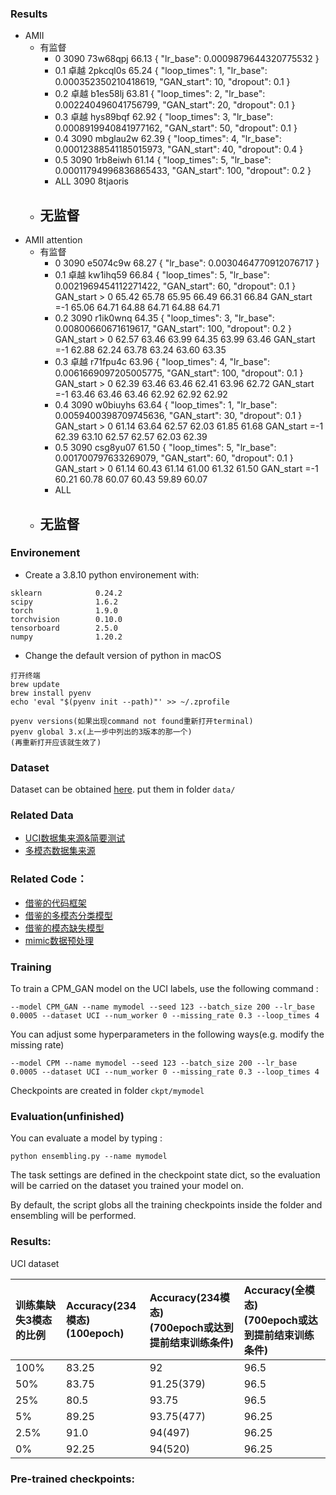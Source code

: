 ### Results

- AMII
    - 有监督
        - 0 3090 73w68qpj 66.13
          {
          "lr_base": 0.0009879644320775532
          }
        - 0.1 卓越 2pkcql0s 65.24
          {
          "loop_times": 1,
          "lr_base": 0.000352350210418619,
          "GAN_start": 10,
          "dropout": 0.1
          }
        - 0.2 卓越 b1es58lj 63.81
          {
          "loop_times": 2,
          "lr_base": 0.002240496041756799,
          "GAN_start": 20,
          "dropout": 0.1
          }
        - 0.3 卓越 hys89bqf 62.92
          {
          "loop_times": 3,
          "lr_base": 0.0008919940841977162,
          "GAN_start": 50,
          "dropout": 0.1
          }
        - 0.4 3090 mbglau2w 62.39
          {
          "loop_times": 4,
          "lr_base": 0.00012388541185015973,
          "GAN_start": 40,
          "dropout": 0.4
          }
        - 0.5 3090 1rb8eiwh 61.14
          {
          "loop_times": 5,
          "lr_base": 0.00011794996836865433,
          "GAN_start": 100,
          "dropout": 0.2
          }
        - ALL 3090 8tjaoris
    - 无监督
      - 
- AMII attention
    - 有监督
        - 0 3090 e5074c9w 68.27
          {
          "lr_base": 0.0030464770912076717
          }
        - 0.1 卓越 kw1ihq59 66.84
          {
          "loop_times": 5,
          "lr_base": 0.0021969454112271422,
          "GAN_start": 60,
          "dropout": 0.1
          }
          GAN_start > 0 65.42 65.78 65.95 66.49 66.31 66.84
          GAN_start =-1 65.06 64.71 64.88 64.71 64.88 64.71
        - 0.2 3090 r1ik0wnq 64.35
          {
          "loop_times": 3,
          "lr_base": 0.00800660671619617,
          "GAN_start": 100,
          "dropout": 0.2
          }
          GAN_start > 0 62.57 63.46 63.99 64.35 63.99 63.46
          GAN_start =-1 62.88 62.24 63.78 63.24 63.60 63.35
        - 0.3 卓越 r71fpu4c 63.96
          {
          "loop_times": 4,
          "lr_base": 0.0061669097205005775,
          "GAN_start": 100,
          "dropout": 0.1
          }
          GAN_start > 0 62.39 63.46 63.46 62.41 63.96 62.72
          GAN_start =-1 63.46 63.46 63.46 62.92 62.92 62.92
        - 0.4 3090 w0biuyhs 63.64
          {
          "loop_times": 1,
          "lr_base": 0.0059400398709745636,
          "GAN_start": 30,
          "dropout": 0.1
          }
          GAN_start > 0 61.14 63.64 62.57 62.03 61.85 61.68
          GAN_start =-1 62.39 63.10 62.57 62.57 62.03 62.39
        - 0.5 3090 csg8yu07 61.50
          {
          "loop_times": 5,
          "lr_base": 0.001700797633269079,
          "GAN_start": 60,
          "dropout": 0.1
          }
          GAN_start > 0 61.14 60.43 61.14 61.00 61.32 61.50
          GAN_start =-1 60.21 60.78 60.07 60.43 59.89 60.07
        - ALL
    - 无监督
      - 

### Environement

- Create a 3.8.10 python environement with:

```
sklearn            0.24.2
scipy              1.6.2
torch              1.9.0    
torchvision        0.10.0 
tensorboard        2.5.0
numpy              1.20.2                 
```

- Change the default version of python in macOS

```
打开终端
brew update
brew install pyenv
echo 'eval "$(pyenv init --path)"' >> ~/.zprofile

pyenv versions(如果出现command not found重新打开terminal)
pyenv global 3.x(上一步中列出的3版本的那一个)
(再重新打开应该就生效了)
```

### Dataset

Dataset can be obtained [here](https://drive.google.com/drive/folders/1CXH_KYHDmwo0DHUZNaxWSGxWNfXdUNpB?usp=sharing).
put them in folder `data/`

### Related Data

- [UCI数据集来源&简要测试](https://github.com/mvlearn/mvlearn)
- [多模态数据集来源](https://github.com/yeqinglee/mvdata)

### Related Code：

- [借鉴的代码框架](https://github.com/jbdel/MOSEI_UMONS)
- [借鉴的多模态分类模型](https://github.com/hanmenghan/TMC)
- [借鉴的模态缺失模型](https://github.com/hanmenghan/CPM_Nets)
- [mimic数据预处理](https://github.com/YerevaNN/mimic3-benchmarks)

### Training

To train a CPM_GAN model on the UCI labels, use the following command :

```
--model CPM_GAN --name mymodel --seed 123 --batch_size 200 --lr_base 0.0005 --dataset UCI --num_worker 0 --missing_rate 0.3 --loop_times 4
```

You can adjust some hyperparameters in the following ways(e.g. modify the missing rate)

```
--model CPM --name mymodel --seed 123 --batch_size 200 --lr_base 0.0005 --dataset UCI --num_worker 0 --missing_rate 0.3 --loop_times 4
```

Checkpoints are created in folder `ckpt/mymodel`

### Evaluation(unfinished)

You can evaluate a model by typing :

```
python ensembling.py --name mymodel
```

The task settings are defined in the checkpoint state dict, so the evaluation will be carried on the dataset you trained
your model on.

By default, the script globs all the training checkpoints inside the folder and ensembling will be performed.

### Results:

UCI dataset

| 训练集缺失3模态的比例 | Accuracy(234模态)<br>(100epoch) | Accuracy(234模态)<br>(700epoch或达到提前结束训练条件) | Accuracy(全模态)<br>(700epoch或达到提前结束训练条件) |
|:------------|:------------------------------|:-----------------------------------------|:---------------------------------------|
| 100%        | 83.25                         | 92                                       | 96.5                                   |
| 50%         | 83.75                         | 91.25(379)                               | 96.5                                   |
| 25%         | 80.5                          | 93.75                                    | 96.5                                   |
| 5%          | 89.25                         | 93.75(477)                               | 96.25                                  |
| 2.5%        | 91.0                          | 94(497)                                  | 96.25                                  |
| 0%          | 92.25                         | 94(520)                                  | 96.25                                  |

### Pre-trained checkpoints:

